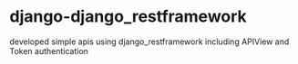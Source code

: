 # django-django_restframework
developed simple apis using django_restframework including APIView and Token authentication

